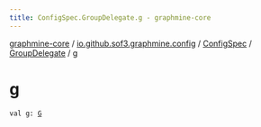 ```yaml
---
title: ConfigSpec.GroupDelegate.g - graphmine-core
---
```


[graphmine-core](../../../index.html) / [io.github.sof3.graphmine.config](../../index.html) / [ConfigSpec](../index.html) / [GroupDelegate](index.html) / [g](./g.html)

# g

`val g: `[`G`](index.html#G)